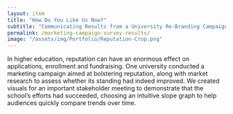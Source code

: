```yaml
---
layout: item
title: "How Do You Like Us Now?" 
subtitle: "Communicating Results from a University Re-Branding Campaign"
permalink: /marketing-campaign-survey-results/
image: "/assets/img/Portfolio/Reputation-Crop.png"
---
```

In higher education, reputation can have an enormous effect on applications, enrollment and fundraising. One university conducted a marketing campaign aimed at bolstering reputation, along with market research to assess whether its standing had indeed improved. We created visuals for an important stakeholder meeting to demonstrate that the school’s efforts had succeeded, choosing an intuitive slope graph to help audiences quickly compare trends over time.
